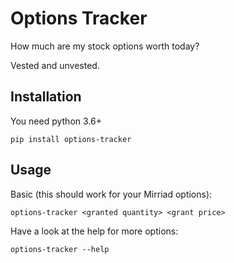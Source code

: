 Options Tracker
===============

How much are my stock options worth today?

Vested and unvested.

Installation
------------

You need python 3.6+

`pip install options-tracker`

Usage
-----

Basic (this should work for your Mirriad options):

`options-tracker <granted quantity> <grant price>`

Have a look at the help for more options:

`options-tracker --help`
